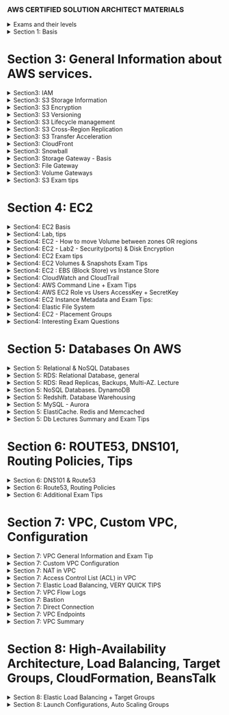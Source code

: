 ### AWS CERTIFIED SOLUTION ARCHITECT MATERIALS

<details>
<summary>Exams and their levels</summary>
Schemes:

![tiers](readme-images/tiers.png)
![difficult](readme-images/difficulty.png)
![major-themes](readme-images/major-themes-before-exam.png)

</details>

<details>
<summary>Section 1: Basis</summary>
Schemes:

![basis](readme-images/AWS-Basis-AvailabilityZone.png)
![basis](readme-images/AWS-Basis-AvailabilityZone2.png)
![basis](readme-images/AWS-Basis-Region.png)
![basis](readme-images/AWS-Basis-Edge-Location.png)
![basis](readme-images/AWS-Basis-Web-Application-Firewall-WAF.png)
![basis](readme-images/AWS-Basis-Snowball.png)
![basis](readme-images/AWS-Basis-Snowball-edge-portable-AWS.png)

</details>

Section 3: General Information about AWS services.
===

<details>
<summary>Section3: IAM</summary>

![IAM-info1](readme-images/section3-IAM-101-Pic1.png)
![IAM-info2](readme-images/section3-IAM-101-Pic2.png)
</details>

<details>
<summary>Section3: S3 Storage Information</summary>

![S3-1](readme-images/S3-storage-classes.png)
![S3-2](readme-images/S3-Glacier(to%20Archive%20the%20data).png)
![S3-3](readme-images/S3-consistency.png)
![S3-4](readme-images/S3-Objects-consist-of.png)
![S3-exam-1-1](readme-images/S3-Storages-Availability.png)
![S3-exam-1-2](readme-images/S3-minimum-file-size.png)
</details>

<details>
<summary>Section3: S3 Encryption</summary>

![S3-5](readme-images/S3-bucket-policies(ACL,Bucket%20Policies).png)
![S3-5](readme-images/S3-encryption--transit,rest(Server-side),client.png)

</details>

<details>
<summary>Section3: S3 Versioning</summary>

![S3-versioning-1](readme-images/S3-versioning1.png)

</details>

<details>
<summary>Section3: S3 Lifecycle management</summary>

You could move your data between storage types: From Standard to Glacier, for example.
![S3-lifecycle-management](readme-images/S3-Lifecycle-Management.png)

</details>

<details>
<summary>Section3: S3 Cross-Region Replication</summary>

[AWS Replication Info](https://docs.aws.amazon.com/AmazonS3/latest/dev/replication.html)

Replication enables automatic, asynchronous copying of objects across Amazon S3 buckets. 

Buckets that are configured for object replication can be owned by the same AWS account or by different accounts. 
You can copy objects between different AWS Regions or within the same Region.

![S3-replication](readme-images/S3-replication.png)


</details>

<details>
<summary>Section3: S3 Transfer Acceleration</summary>

![S3-transfer-acceleration](readme-images/S3-Transfer-Acceleration.png)
![S3-transfer-acceleration](readme-images/S3-Transfer-Acceleration-edge-locations-scheme.png)
![S3-transfer-acceleration](readme-images/S3-Transfer-Acceleration-test-tool.png)

</details>

<details>
<summary>Section3: CloudFront</summary>

![CloudFront](readme-images/CloudFront-Key-Terminology.png)
![CloudFront](readme-images/CloudFront-Basis.png)
![CloudFront](readme-images/CloudFront-Cached-Resources.png)
![CloudFront](readme-images/CloudFront-EdgeLocations-Updating-Files.png)
Invalidating Files:
If you need to remove a file from CloudFront edge caches before it expires, you can do one of the following:
Invalidate the file from edge caches. The next time a viewer requests the file, CloudFront returns to the origin to fetch the latest version of the file.
Use file versioning to serve a different version of the file that has a different name. For more information, see Updating Existing Files Using Versioned File Names.

Important:
You cannot invalidate objects that are served by an RTMP distribution.
To invalidate files, you can specify either the path for individual files or a path that ends with the * wildcard, which might apply to one file or to many, as shown in the following examples:
/images/image1.jpg

/images/image*

/images/*
![CloudFront](readme-images/CloudFront-Distribution-Invalidations.png)

</details>

<details>
<summary>Section3: Snowball</summary>

![Snowball](readme-images/AWS-Basis-Snowball.png)
![Snowball](readme-images/AWS-Basis-Snowball2.png)
![Snowball](readme-images/Snowmobile.png)
![Snowball](readme-images/AWS-Basis-Snowball-edge-portable-AWS.png)
![Snowball](readme-images/AWS-Basis-Snowball-edge2-portable-AWS.png)

</details>

<details>
<summary>Section3: Storage Gateway - Basis</summary>

![Gateway](readme-images/Storage-gateway.png)
![Gateway](readme-images/Storage-gateway2.png)
![Gateway](readme-images/Storage-gateway3.png)
![Gateway](readme-images/Storage-gateway-types.png)
![Gateway](readme-images/Volume-gateway.png)
![Gateway](readme-images/Gateways-types-exam-tips.png)

</details>

<details>
<summary>Section3: File Gateway</summary>

![Gateway](readme-images/File-gateway.png)
![Gateway](readme-images/File-gateway2.png)

</details>

<details>
<summary>Section3: Volume Gateways</summary>

![Gateway](readme-images/Volume-gateway.png)
Stored Volumes:
![Gateway](readme-images/Volume-gateway-stored-volumes.png)
![Gateway](readme-images/Volume-gateway-stored-volumes-scheme.png)
Cached Volumes:
![Gateway](readme-images/Volume-gateway-cached-volume.png)
![Gateway](readme-images/Volume-gateway-cached-volume-scheme.png)
Tape Gateway:
![Gateway](readme-images/Volume-gateway-Tape-gateway.png)
![Gateway](readme-images/Volume-gateway-Tape-gateway-scheme.png)

</details>

<details>
<summary>Section3: S3 Exam tips</summary>

![S3-exam-1](readme-images/S3-exam-tips.png)
![S3-exam-1-1](readme-images/S3-Storages-Availability.png)
![S3-exam-1-2](readme-images/S3-minimum-file-size.png)
![S3-exam-2](readme-images/S3-exam-tips2.png)
![S3-exam-3](readme-images/S3-exam-tips3.png)
![S3-exam-4](readme-images/S3-exam-tips4.png)
![S3-exam-5](readme-images/S3-exam-tips5.png)
![S3-exam-6](readme-images/S3-versioning2.png)
![S3-exam-7](readme-images/S3-Lifecycle-Management.png)
![S3-exam-8](readme-images/S3-replication.png)
![S3-exam-9](readme-images/S3-Transfer-Acceleration.png)
![S3-exam-10](readme-images/CloudFront-Cached-Resources.png)
![S3-exam-11](readme-images/CloudFront-EdgeLocations-Updating-Files.png)
![S3-exam-12](readme-images/Gateways-types-exam-tips.png)
* SAML: [Security Assertion Markup Language 2.0](https://aws.amazon.com/identity/saml/) -  
is an open standard for exchanging identity and security information with applications and service providers.
</details>

Section 4: EC2
===

<details>
<summary>Section4: EC2 Basis</summary>

![EC2-Basis](readme-images/EC2-Description.png)
![EC2-Basis](readme-images/EC2-types.png)
![EC2-Basis](readme-images/EC2-types-mnemonic-first-char.png)
![EC2-Basis](readme-images/EC2-pricing.png)
![EC2-Basis](readme-images/EC2-pricing2.png)
![EC2-Basis](readme-images/EC2-pricing3.png)
![EC2-Basis](readme-images/EC2-pricing4.png)
![EC2-Basis](readme-images/EC2-pricing5.png)
![EC2-Basis](readme-images/EC2-pricing6.png)
![EC2-Basis](readme-images/EC2-Spot-instance-termination.png)
</details>

<details>
<summary>Section4: Lab, tips</summary>

To create SSH public key for EC2 you need to run next command in command line:
ssh-keygen -y -f Glareone-EC2-Lab1-Key-Pair.pem > MyKP.pub
"Glareone-EC2-Lab1-Key-Pair.pem" - key pair file from console.

* To resolve problem with permissions on this key:
[windows-ssh-permissions-for-private-key](https://superuser.com/questions/1296024/windows-ssh-permissions-for-private-key-are-too-open)

To run SSH commands you could use "Secure Shell App" Chrome extension.
to come into your machine you have to use its ip-address (IPv4 Public IP in Instances: [EC2-instances](https://console.aws.amazon.com/ec2/home?region=us-east-1#Instances:sort=instanceId))
* our: 54.84.6.245
* user - ec2-user

on machine: 
* yum update -y (update all packages on your machine)
* yum install httpd -y (install httpd)

[root@ip-172-31-82-192 html]# cd var/www/html
[root@ip-172-31-82-192 html]# nano index.html (create index.html in nano, just create a very simple html doc)
[root@ip-172-31-82-192 html]# service httpd start (start httpd server)
[root@ip-172-31-82-192 html]# chkconfig on (rerun httpd server if our server rebooted accidentally)

check how it works: just copy address to your browser.

</details>


<details>
<summary>Section4: EC2 - How to move Volume between zones OR regions</summary>

![EC2](readme-images/EBS-Types.png)
![EC2](readme-images/EC2-How-to-move-Volume-to-another-zone.png)
![EC2](readme-images/EC2-How-to-move-Volume-to-another-zone2.png)
![EC2](readme-images/EC2-How-to-move-Volume-to-another-zone3.png)
![EC2](readme-images/EC2-How-to-move-Volume-to-another-zone4.png)
![EC2](readme-images/EC2-How-to-move-Volume-to-another-Region.png)

</details>

<details>
<summary>Section4: EC2 - Lab2 - Security(ports) & Disk Encryption</summary>

![EC2](readme-images/EC2-Lab2-Encryption.png)
![EC2](readme-images/EC2-Lab2-Security.png)

</details>

<details>
<summary>Section4: EC2 Exam tips</summary>

![EC2-exam1](readme-images/EC2-Description.png)
![EC2-exam2](readme-images/EC2-types.png)
![EC2-exam3](readme-images/EC2-Spot-instance-termination.png)
![EC2-exam4](readme-images/EC2-Spot-instance-termination.png)
Security (ports) & Disk Encryption:
![EC2-exam5](readme-images/EC2-Lab2-exam-tips.png)
![EC2-exam6](readme-images/EC2-Lab3-Security-Exam-tips.png)
![EC2-exam7](readme-images/EC2-Lab3-Security-exam-tips2.png)
![EC2-exam8](readme-images/EBS-Types.png)
![EC2-exam9](readme-images/EC2-Volume-Encryption-1.png)

</details>

<details>
<summary>Section4: EC2 Volumes & Snapshots Exam Tips</summary>

![EC2-exam1](readme-images/EC2-Volumes&Snapshots-Exam-tips.png)
![EC2-exam2](readme-images/EC2-Volumes&Snapshots-Exam-tips2.png)
![EC2-exam3](readme-images/EC2-Volumes&Snapshots-Exam-tips3.png)
![EC2-exam4](readme-images/EC2-Volume-Encryption-1.png)

</details>

<details>
<summary>Section4: EC2 : EBS (Block Store) vs Instance Store</summary>

Major Difference - Instance Store is a real disk which is more closer to CPU.
in heavy load on read\write you could drastically decrease CPU waiting time.

But Instance Store (root volume at least) is not been saved if something wrong with Hypervisor will occur.

![EC2-EBS-vs-InsStore-1](readme-images/EC2%20-%20EBS%20vs%20Instance%20Store.png)
![EC2-EBS-vs-InsStore-2](readme-images/EC2-EBS-vs-InstanceStore-2.png)
![EC2-EBS-vs-InsStore-3](readme-images/EC2-InstanceStore-vs-EBS-Exam-tips.png)

</details>

<details>
<summary>Section4: CloudWatch and CloudTrail</summary>

![CloudWatch](readme-images/CloudWatch-What-is.png)
![CloudWatch](readme-images/CloudWatch-what-can-monitor.png)
![CloudWatch](readme-images/CloudWatch-metrics.png)
![CloudWatch](readme-images/CloudWatch-CloudTrail.png)
![CloudWatch](readme-images/CloudWatch-CloudTrail-difference.png)
![CloudWatch](readme-images/CloudWatch-Exam-tips.png)

</details>

<details>
<summary>Section4: AWS Command Line + Exam Tips</summary>

Safe information - this user is deleted.
![AWS Command Line](readme-images/AWS-Command-Line.png)
![AWS Command Line](readme-images/AWS-Command-Line-Exam-Tips.png)

</details>

<details>
<summary>Section4: AWS EC2 Role vs Users AccessKey + SecretKey</summary>

1) You could create a new role in IAM -> Create Role (For EC2).
There you could select policies for your new role. Administrator Access is suitable to manage EC2.

2) Then - you have to attach new role to your instance.
* When you login to server using ssh it will check do you have enough permissions to work with it or not.
It is more safe than use AccessKey + SecretKey pair because this pair is stored in secret directory:
~/.aws (under the root). 
* If you delete it - you will not continue your work. Besides, your credentials could be stolen
by hacker. That's why role usage is a better way.
![EC2 Role](readme-images/AWS-EC2-Attach-IAM-Role1.png)
![EC2 Role](readme-images/AWS-EC2-Attach-Role-Exam-Tips.png)

</details>

<details>
<summary>Section4: EC2 Instance Metadata and Exam Tips:</summary>

a) from aws console after ssh logging:
* [root@ip-172-31-22-213 ec2-user]# curl http://172.31.22.213/latest/user-data
You will see your bootstrap script (which you could add as listed below)
![EC2 Instance Metadata](readme-images/EC2-Bootstrap-scripts.png)
script example:
[bootstrap script example](files/BootStrap-script.txt)

b) from aws console after ssh logging:
* [root@ip-172-31-22-213 ec2-user]# curl http://172.31.22.213/latest/meta-data
get whole bunch of options:
![EC2 Instance Metadata](readme-images/EC2-Metadata.png)
![EC2 Instance Metadata](readme-images/EC2-Metadata-Exam-tips.png)
</details>

<details>
<summary>Section4: Elastic File System</summary>

This filesystem is better than EBS because you could increase its volume in a second.
Also, you could share files between your EC2 instances.
If you update a file from one instance - you could read changes from another instantly.

![EC2 Elastic-File-System](readme-images/EC2-Elastic-File-System.png)

* To work with it you need to add the next port to your security group:
NFS - port 2049

![EC2 Elastic-File-System](readme-images/EC2-EFS-File-System-exam-tips.png)
</details>

<details>
<summary>Section4: EC2 - Placement Groups</summary>

![EC2 Placement groups](readme-images/EC2-Placement-Groups.png)
![EC2 Placement groups](readme-images/EC2-Placement-Group-Cluster.png)

* PAY ATTENTION! Spread Placement Group can only have 7 running instances per Availability Zone.

![EC2 Placement groups](readme-images/EC2-Placement-Group-Spread.png)
![EC2 Placement groups](readme-images/EC2-Placement-Group-Partition.png)

* Advantages and Exam tips:

![EC2 Placement groups](readme-images/EC2-Placement-Groups-Advantages.png)
![EC2 Placement groups](readme-images/EC2-Placement-Groups-Exam-tips-2.png)


</details>

<details>
<summary>Section4: Interesting Exam Questions</summary>

1 Can I move a reserved instance from one region to another?
* No. Depending on you type of RL you can You can modify the AZ, scope, network platform, or instance size 
(within the same instance type), but not Region. In some circumstances you can sell RIs, but only if you have 
a US bank account.

2 You need to know both the private IP address and public IP address of your EC2 instance. You should
* Retrieve meta-data : /latest/meta-data

3 If an Amazon EBS volume is an additional partition (not the root volume), can I detach it without stopping the instance?
* Yes. although it may take some time.

4. You can add multiple volumes to an EC2 instance and then create your own RAID 5/RAID 10/RAID 0 configurations using 
those volumes.
* true

5. Individual instances are provisioned 
* In AZ

6. Spread Placement Groups can be deployed across multiple Availability Zones
* True

7. To retrieve instance metadata or user data you will need to use the following IP Address:
* http://169.254.169.254

8. Will an Amazon EBS root volume persist independently from the life of the terminated EC2 instance to which it was 
previously attached? In other words, if I terminated an EC2 instance, would that EBS root volume persist?
* Only if I specify that it should do so. You can control whether an EBS root volume is deleted when its associated 
instance is terminated. The default delete-on-termination behaviour depends on whether the volume is a root volume, 
or an additional volume. By default, the DeleteOnTermination attribute for root volumes is set to 'true.' However, 
this attribute may be changed at launch by using either the AWS Console or the command line. For an instance that 
is already running, the DeleteOnTermination attribute must be changed using the CLI.

9. Can you attach an EBS volume to more than one EC2 instance at the same time?
* No.

10. I can use the AWS Console to add a role to an EC2 instance after that instance has been created and powered-up.
* True

11. Can you attach an EBS volume to more than one EC2 instance at the same time?
* No.

</details>

Section 5: Databases On AWS
===

<details>
<summary>Section 5: Relational & NoSQL Databases</summary>

The most important features:
![RDS](readme-images/Section%205/RDS.png)
![RDS](readme-images/Section%205/Multi-AZ.png)

One of two ways to improve performance - use "Read Replica":
[aws link](https://aws.amazon.com/rds/details/read-replicas/)
![RDS1](readme-images/Section%205/Read%20Replica.png)
![RDS2](readme-images/Section%205/Read%20Replicas.png)

Database processing types, OLTP vs OLAP:
OLTP for Relational Databases (RDS), OLAP for Warehouses (Redshift)
![RDS3](readme-images/Section%205/OLTP.png)
![RDS4](readme-images/Section%205/OLAP.png)

Caching:
![RDS5](readme-images/Section%205/ElastiCache/Elastic%20Cache%20types.png)
![RDS6](readme-images/Section%205/ElastiCache/ElastiCache.png)
Exam Tips:
![RDS7](readme-images/Section%205/Exam%20Tips%20-%20db%20types.png)
![RDS8](readme-images/Section%205/Exam%20Tips2-performance.png)

</details>

<details>
<summary>Section 5: RDS: Relational Database, general </summary>

![RDS1](readme-images/Section%205/RDS/Pic_1.jpg)
![RDS2](readme-images/Section%205/RDS/Pic_2_RDS_Access_Configuration_1.jpg)
![RDS3](readme-images/Section%205/RDS/Pic_2_RDS_Access_Configuration_2.jpg)
![RDS4](readme-images/Section%205/RDS/Pic_3_Db_instances_limit.jpg)
![RDS5](readme-images/Section%205/RDS/Pic_4_DB_WordPress_and_DB_Connection_1.jpg)
![RDS6](readme-images/Section%205/RDS/Pic_4_DB_WordPress_and_DB_Connection_2.jpg)
![RDS7](readme-images/Section%205/RDS/ExamTip.jpg)

Issue solving with old AWS RDS interface: [Link](https://help.acloud.guru/hc/en-us/articles/360001078435)

</details>

<details>
<summary>Section 5: RDS: Read Replicas, Backups, Multi-AZ. Lecture </summary>

![RDS_Backups and ReadReplica1](readme-images/Section%205/RDS/RDS_Backups_types.jpg)
![RDS_Backups and ReadReplica2](readme-images/Section%205/RDS/RDS_Backups_Automated_type.jpg)
![RDS_Backups and ReadReplica3](readme-images/Section%205/RDS/RDS_Backups_Automated_type_2.jpg)
![RDS_Backups and ReadReplica4](readme-images/Section%205/RDS/RDS_Backups_ManualSnapshot.jpg)
![RDS_Backups and ReadReplica5](readme-images/Section%205/RDS/RDS_Backups_2.jpg)
![RDS_Backups and ReadReplica6](readme-images/Section%205/RDS/RDS_Encryption.jpg)

FOR DATA RESTORATION:

![RDS_Backups and ReadReplica7](readme-images/Section%205/RDS/RDS_Replication_1.jpg)
![RDS_Backups and ReadReplica8](readme-images/Section%205/RDS/RDS_Replication_2.jpg)
![RDS_Backups and ReadReplica9](readme-images/Section%205/RDS/RDS_Replication_3.jpg)
![RDS_Backups and ReadReplica10](readme-images/Section%205/RDS/RDS_Replication_4.jpg)

FOR PERFORMANCE IMPROVEMENTS:

![RDS_Backups and ReadReplica11](readme-images/Section%205/RDS/RDS_Read_Replica_1.jpg)
![RDS_Backups and ReadReplica12](readme-images/Section%205/RDS/RDS_Read_Replica_2.jpg)
![RDS_Backups and ReadReplica13](readme-images/Section%205/RDS/RDS_Read_Replica_3.jpg)
![RDS_Backups and ReadReplica14](readme-images/Section%205/RDS/RDS_Read_Replica_Types_4.jpg)
![RDS_Backups and ReadReplica15](readme-images/Section%205/RDS/RDS_Read_Replica_5.jpg)

Detailed Explanation How to add Read Replica to DB instance:

![RDS_ReadReplica1](readme-images/Section%205/RDS/RDS_Lab_1.jpg)
![RDS_ReadReplica2](readme-images/Section%205/RDS/RDS_Lab_2.jpg)
![RDS_ReadReplica3](readme-images/Section%205/RDS/RDS_Lab_3.jpg)
![RDS_ReadReplica4](readme-images/Section%205/RDS/RDS_Lab_3_Backup_turn-on.jpg)
![RDS_ReadReplica5](readme-images/Section%205/RDS/RDS_Lab_3_Backup_turn-on_2.jpg)
![RDS_ReadReplica6](readme-images/Section%205/RDS/RDS_Lab_4_ReadReplica_1.jpg)
![RDS_ReadReplica7](readme-images/Section%205/RDS/RDS_Lab_4_ReadReplica_2.jpg)
![RDS_ReadReplica8](readme-images/Section%205/RDS/RDS_Lab_4_ReadReplica_3.jpg)
![RDS_ReadReplica9](readme-images/Section%205/RDS/RDS_Lab_4_ReadReplica_4.jpg)

</details>

<details>
<summary>Section 5: NoSQL Databases. DynamoDB </summary>

![DynamoDB1](readme-images/Section%205/DynamoDB/DynamoDB.png)

![DynamoDB2](readme-images/Section%205/DynamoDB/DynamoDB%20Basics.png)

![DynamoDB3](readme-images/Section%205/DynamoDB/DynamoDB-Eventual%20Consistent%20Reads.png)

![DynamoDB4](readme-images/Section%205/DynamoDB/DynamoDB-StronglyConsistent%20Reads.png)

</details>

<details>
<summary>Section 5: Redshift. Database Warehousing </summary>

![Redshift1](readme-images/Section%205/Redshift/Redshift.png)
![Redshift2](readme-images/Section%205/OLAP.png)
![Redshift3](readme-images/Section%205/Redshift/Redshift-Configurations.png)
![Redshift4](readme-images/Section%205/Redshift/Redshift%20Compression.png)
![Redshift5](readme-images/Section%205/Redshift/Redshift%20Backups.png)
![Redshift6](readme-images/Section%205/Redshift/Redshift%20Pricing.png)
![Redshift7](readme-images/Section%205/Redshift/Massively%20Parallel%20Processing.png)
![Redshift8](readme-images/Section%205/Redshift/Availability.png)
![Redshift9](readme-images/Section%205/Redshift/Security.png)

</details>

<details>
<summary>Section 5: MySQL - Aurora </summary>

![Aurora1](readme-images/Section%205/MySql%20-%20Aurora/Aurora.png)
![Aurora2](readme-images/Section%205/MySql%20-%20Aurora/Basics.png)
![Aurora3](readme-images/Section%205/MySql%20-%20Aurora/Basics2.png)
![Aurora4](readme-images/Section%205/MySql%20-%20Aurora/Basics3.png)
![Aurora5](readme-images/Section%205/MySql%20-%20Aurora/Aurora%20Replicas.png)
![Aurora6](readme-images/Section%205/MySql%20-%20Aurora/Aurora%20Replicas%20Comparition%20with%20MySQL.png)

</details>

<details>
<summary>Section 5: ElastiCache. Redis and Memcached </summary>

![ElastiCache1](readme-images/Section%205/ElastiCache/ElastiCache.png)
![ElastiCache2](readme-images/Section%205/ElastiCache/Elastic%20Cache%20types.png)
![ElastiCache3](readme-images/Section%205/ElastiCache/Memcached%20vs%20Redis.png)
![ElastiCache4](readme-images/Section%205/ElastiCache/Exam%20Tips.png)

</details>

<details>
<summary>Section 5: Db Lectures Summary and Exam Tips </summary>

![Summary1](readme-images/Section%205/Exam%20Tips%201.png)
![Summary2](readme-images/Section%205/Exam%20Tips2.png)
![Summary3](readme-images/Section%205/Read%20Replicas.png)
![Summary4](readme-images/Section%205/Multi%20AZ.png)
![Summary5](readme-images/Section%205/Exam%20Tips%20-%20Encryption.png)

</details>

Section 6: ROUTE53, DNS101, Routing Policies, Tips
===

<details>
<summary>Section 6: DNS101 & Route53</summary>

![Summary1](readme-images/Section%206/DNS101.jpg)
![Summary2](readme-images/Section%206/CName.jpg)
![Summary3](readme-images/Section%206/Alias%20Records.jpg)
![Summary4](readme-images/Section%206/AliasRecordVSCName.jpg)
![Summary5](readme-images/Section%206/Route53_Tips.jpg)
![Summary6](readme-images/Section%206/Common_DNS_types.jpg)
![Summary7](readme-images/Section%206/DNS+Route53-ExamTips.jpg)

</details>

<details>
<summary>Section 6: Route53, Routing Policies</summary>

![Summary1](readme-images/Section%206/RoutingPolicies.jpg)
![Summary2](readme-images/Section%206/RoutingPolicies/SimpleRouting_Policy.jpg)
![Summary3](readme-images/Section%206/RoutingPolicies/WeightedRouting_Policy.jpg)
![Summary4](readme-images/Section%206/RoutingPolicies/RoutingPolicy_HealthCheck.jpg)
Routing Types:

![Summary5](readme-images/Section%206/RoutingPolicies/LatencyRoutingPolicy.jpg)
![Summary6](readme-images/Section%206/RoutingPolicies/FailoverRouting_Policy.jpg)
![Summary7](readme-images/Section%206/RoutingPolicies/GeolocationRoutingPolicy.jpg)
![Summary8](readme-images/Section%206/RoutingPolicies/GeoProximityRouting(UsingBiasAndTrafficFlowMap).jpg)

</details>

<details>
<summary>Section 6: Additional Exam Tips</summary>

![Summary1](readme-images/Section%206/Route53-ExamTips_1.jpg)
![Summary2](readme-images/Section%206/Route53-ExamTips_2.jpg)

</details>

Section 7: VPC, Custom VPC, Configuration
===

<details>
<summary>Section 7: VPC General Information and Exam Tip</summary>

![Summary1](readme-images/Section%207/VPC_Info_1.jpg)
![Summary2](readme-images/Section%207/VPC_Description_1.jpg)
![Summary3](readme-images/Section%207/VPC_Description_2.jpg)
![Summary4](readme-images/Section%207/VPC_Description_3.jpg)
![Summary5](readme-images/Section%207/Diagram.jpg)
![Summary6](readme-images/Section%207/VPC_Features_1.jpg)
![Summary7](readme-images/Section%207/VPC_Features_2.jpg)
![Summary8](readme-images/Section%207/VPC_Features_3(Peering).jpg)
![Summary9](readme-images/Section%207/VPC_Exam_Tips_1.jpg)

</details>

<details>
<summary>Section 7: Custom VPC Configuration</summary>

![Summary1](readme-images/Section%207/VPC_Inside_1.jpg)
![Summary2](readme-images/Section%207/VPC_Inside_2.jpg)
![Summary3](readme-images/Section%207/VPC_Inside_3.jpg)
![Summary4](readme-images/Section%207/VPC_Inside_4.jpg)
![Summary5](readme-images/Section%207/VPC_Inside_5-Internet%20Gateway.jpg)
![Summary6](readme-images/Section%207/VPC_Inside_6-Attach%20gateway%20to%20vpc.jpg)
![Summary7](readme-images/Section%207/VPC_Inside_7-Route_Tables.jpg)
![Summary8](readme-images/Section%207/VPC_Inside_8-SubnetAssociations_with_routeTables.jpg)
![Summary9](readme-images/Section%207/VPC_Inside_9-NewRouteTable.jpg)
![Summary10](readme-images/Section%207/VPC_Inside_10-MakeNewRouteTableAsPublic.jpg)
![Summary11](readme-images/Section%207/VPC_Inside_11-PublicRouteTableConfig.jpg)


Then we could start creating our EC2 instances.
In Private EC2 Instance we could create our Database (for example). 
This EC2 instance shouldn't have direct public access due potential security issues.
![Summary12](readme-images/Section%207/VPC_Inside_12-EC2-Creation.jpg)
![Summary13](readme-images/Section%207/VPC_Inside_13-EC2-SecurityGroup-Selection.jpg)
![Summary14](readme-images/Section%207/VPC_Inside_14-EC2-PrivateSubnet.jpg)
![Summary15](readme-images/Section%207/VPC_Inside_15-EC2-Final%20Configurations.jpg)
![Summary16](readme-images/Section%207/VPC_Inside_16.jpg)

To create SSH access to private EC2 instance though public EC2 - we have to use Private EC2 IP address and make some changes:
 

</details>

<details>
<summary>Section 7: NAT in VPC</summary>

Network address translation (NAT) is a method of remapping one IP address space into another by modifying
 network address information in the IP header of packets while they are in transit across a traffic routing device.
 
Difference between NAT Gateway and NAT Instance:
1) NAT Instance is literally a single EC2 Instance which do this job.
2) NAT Gateway is highly available gateway which allows you to have your private subnets and communicate out 
to the internet without becoming public.

1:
![NAT1](readme-images/Section%207/NAT/VPC-NAT_1.jpg)
![NAT2](readme-images/Section%207/NAT/VPC-NAT_Instance_create_2.jpg)
![NAT3](readme-images/Section%207/NAT/VPC-NAT_Instance_create_3.jpg)

Additional information could be found here: [AWS Documentation Link](https://docs.aws.amazon.com/vpc/latest/userguide/VPC_NAT_Instance.html)
Important Note in documentation! :
You must disable Source/Destination traffic checks.
To Do that:
![NAT4](readme-images/Section%207/NAT/VPC-NAT_Instance_Disable_SourceAndDestination_Checks_4.jpg)
![NAT5](readme-images/Section%207/NAT/VPC-NAT_Instance_RouteTable_5.jpg)
![NAT6](readme-images/Section%207/NAT/VPC-NAT_Instance_RouteTable_Edit_6.jpg)

The problem with this approach is in NAT EC2 Instance. Later This EC2 Instance with NAT would be a massive bottleneck.
And, of course, it's a point of failure.

2: Another approach is create a NAT Gateway.
![NAT5](readme-images/Section%207/NAT/VPC-NAT_Gateway_7.jpg)
![NAT6](readme-images/Section%207/NAT/VPC-NAT_Gateway_8.jpg)
![NAT7](readme-images/Section%207/NAT/VPC-NAT_Gateway_9.jpg)
![NAT8](readme-images/Section%207/NAT/VPC-NAT_Instance_Tips_10.jpg)
![NAT9](readme-images/Section%207/NAT/VPC-NAT_Gateway_Tips_11.jpg)
![NAT10](readme-images/Section%207/NAT/VPC-NAT_Gateway_Tips_12.jpg)

</details>

<details>
<summary>Section 7: Access Control List (ACL) in VPC</summary>

![ACL](readme-images/Section%207/ACL/InboundRules_1.jpg)
![ACL](readme-images/Section%207/ACL/create_new_ACL_2.jpg)
![ACL](readme-images/Section%207/ACL/New_ACL_with_Deny_rules_3.jpg)
![ACL](readme-images/Section%207/ACL/Associate_your_ACL_with_Subnets_4.jpg)
![ACL](readme-images/Section%207/ACL/Associate_your_ACL_with_Subnets_5.jpg)
![ACL](readme-images/Section%207/ACL/ACL_edit-rules-6.jpg)

Pay Attention on Ephemeral Port usage in outbound rules:
On servers, ephemeral ports may also be used as the port assignment on the server end of a communication. This is
done to continue communications with a client that initially connected to one of the server's well-known service 
listening ports.

![ACL](readme-images/Section%207/ACL/ACL_edit-rules-outbound_7.jpg)

We really need them for FTP, SSH, Http sessions and so on (and because NAT gateway uses them as well).
More information: [Ephemeral Port](https://en.wikipedia.org/wiki/Ephemeral_port)
About Ephemeral port ranges for AWS: 
[Ephemeral Port Ranges](https://docs.aws.amazon.com/vpc/latest/userguide/vpc-network-acls.html)

![ACL](readme-images/Section%207/ACL/ACL_Allow_Deny_Rules_Example_8.jpg)
![ACL](readme-images/Section%207/ACL/ACL_Allow_Deny_Rules_Example_9.jpg)
![ACL](readme-images/Section%207/ACL/ACL_SubnetHasOneACL_but_OneACLCouldHaveMultipleSubnets_10.jpg)

Exam tips:

![ACL](readme-images/Section%207/ACL/ACL_Tips_11.jpg)
![ACL](readme-images/Section%207/ACL/ACL_Tips_12.jpg)

</details>

<details>
<summary>Section 7: Elastic Load Balancing, VERY QUICK TIPS</summary>

![ELB](readme-images/Section%207/ELB/Quick_tips1.jpg)
![ELB](readme-images/Section%207/ELB/Quick_Types_2.jpg)
![ELB](readme-images/Section%207/ELB/Quick_Create_Http_note-3.jpg)

</details>

<details>
<summary>Section 7: VPC Flow Logs</summary>

![Flow_Logs](readme-images/Section%207/Flow_Logs/Logs_1.jpg)
![Flow_Logs](readme-images/Section%207/Flow_Logs/Logs_Create_2.jpg)
![Flow_Logs](readme-images/Section%207/Flow_Logs/Logs_Create_3.jpg)
![Flow_Logs](readme-images/Section%207/Flow_Logs/Logs_Create_Log_Group_4.jpg)
![Flow_Logs](readme-images/Section%207/Flow_Logs/Logs_Create_Log_5.jpg)
![Flow_Logs](readme-images/Section%207/Flow_Logs/Logs_SetUpPermissionsIAM_For_Logs_6.jpg)
![Flow_Logs](readme-images/Section%207/Flow_Logs/Logs_Create_Log_7.jpg)

Exam tips:

![Flow_Logs](readme-images/Section%207/Flow_Logs/Logs_tip1.jpg)
![Flow_Logs](readme-images/Section%207/Flow_Logs/Logs_tip2.jpg)

</details>

<details>
<summary>Section 7: Bastion</summary>

Bastion is EC2 which allows you safety access to another EC2 instances using SSH or RDP.
[Bastion Link](https://aws.amazon.com/blogs/security/controlling-network-access-to-ec2-instances-using-a-bastion-server/)

![Bastion](readme-images/Section%207/Bastion/Bastion_1.jpg)
![Bastion](readme-images/Section%207/Bastion/Bastion_2.jpg)
![Bastion](readme-images/Section%207/Bastion/Bastion_tips1.jpg)

</details>

<details>
<summary>Section 7: Direct Connection</summary>

![Direct_Connect](readme-images/Section%207/Direct%20Connect/Direct_connect_1.jpg)
![Direct_Connect](readme-images/Section%207/Direct%20Connect/Direct_connect_2.jpg)
![Direct_Connect](readme-images/Section%207/Direct%20Connect/Direct_connect_3.jpg)

</details>

<details>
<summary>Section 7: VPC Endpoints</summary>

![Virtual_Endpoints](readme-images/Section%207/Virtual%20Endpoints/Virtual_Endpoints_1.jpg)

Two types of Endpoints:
Interface and Gateway.

<b>1. Interface:</b>
![Virtual_Endpoints](readme-images/Section%207/Virtual%20Endpoints/Virtual_Endpoints_Interface_Type_2.jpg)

<b>2. Gateway:</b>
![Virtual_Endpoints](readme-images/Section%207/Virtual%20Endpoints/Virtual_Endpoints_Gateway_Type_3.jpg)
<b>Incorrect way:</b>
![Virtual_Endpoints](readme-images/Section%207/Virtual%20Endpoints/Virtual_Endpoints_Gateway_4.jpg)
<b>Correct:</b>
![Virtual_Endpoints](readme-images/Section%207/Virtual%20Endpoints/Virtual_Endpoints_Gateway_5.jpg)

How to do that:
1. Create a role to get full access to S3 Bucket.
![Virtual_Endpoints](readme-images/Section%207/Virtual%20Endpoints/Virtual_Endpoints_Gateway_Creation_6.jpg)
![Virtual_Endpoints](readme-images/Section%207/Virtual%20Endpoints/Virtual_Endpoints_Gateway_Creation_7.jpg)
![Virtual_Endpoints](readme-images/Section%207/Virtual%20Endpoints/Virtual_Endpoints_Gateway_Creation_8.jpg)

2. Attach newly created "S3 admin role to EC2":
![Virtual_Endpoints](readme-images/Section%207/Virtual%20Endpoints/Virtual_Endpoints_Gateway_Creation_9.jpg)

3. Check out the ACL Table. We should be confident that we don't have any restrictions to communicate with other services.
You could do that in VPC menu, Access Control List configuration / attach default ACL to our private subnet.

4*. Using S3 address - make manipulation with data on S3.
S3 address example is: <b>s3://YOUR_BUCKET_NAME</b>
It will work using NAT Gateway and Route in Route table:

![Virtual_Endpoints](readme-images/Section%207/Virtual%20Endpoints/Virtual_Endpoints_Gateway_Creation_10.jpg)
![Virtual_Endpoints](readme-images/Section%207/Virtual%20Endpoints/Virtual_Endpoints_Gateway_Creation_11.jpg)

It won't work without internet and connection to NAT Gateway.
That's why we need to configure our Endpoint.

5. Make Virtual Endpoint to get access to S3 Bucket without using NAT Gateway.
![Virtual_Endpoints](readme-images/Section%207/Virtual%20Endpoints/Virtual_Endpoints_Gateway_Creation_12.jpg)
![Virtual_Endpoints](readme-images/Section%207/Virtual%20Endpoints/Virtual_Endpoints_Gateway_Creation_13.jpg)
![Virtual_Endpoints](readme-images/Section%207/Virtual%20Endpoints/Virtual_Endpoints_Gateway_Creation_14.jpg)
![Virtual_Endpoints](readme-images/Section%207/Virtual%20Endpoints/Virtual_Endpoints_Gateway_Creation_15.jpg)
![Virtual_Endpoints](readme-images/Section%207/Virtual%20Endpoints/Virtual_Endpoints_Gateway_Creation_16.jpg)
![Virtual_Endpoints](readme-images/Section%207/Virtual%20Endpoints/Virtual_Endpoints_Gateway_Creation_17.jpg)

</details>

<details>
<summary>Section 7: VPC Summary</summary>

Security Groups Additional info: [Link](https://docs.aws.amazon.com/AWSEC2/latest/UserGuide/ec2-security-groups.html)
To Check IP-addresses and masks: [CIDR.XYZ](https://cidr.xyz/)

Security Group Rules:
* The rules of a security group control the inbound traffic that's allowed to reach the instances that are associated with the security group and the outbound traffic that's allowed to leave them.
* The following are the characteristics of security group rules:
* By default, security groups allow all outbound traffic.
* Security group rules are always permissive; you can't create rules that deny access.
* Security groups are stateful — if you send a request from your instance, the response traffic for that request is allowed to flow in regardless of inbound security group rules. 
* For VPC security groups, this also means that responses to allowed inbound traffic are allowed to flow out, regardless of outbound rules. For more information, see Connection Tracking.
* You can add and remove rules at any time. Your changes are automatically applied to the instances associated with the security group.

![ExamTips](readme-images/Section%207/Virtual%20Endpoints/VPC_Tips_1.jpg)
![ExamTips](readme-images/Section%207/Virtual%20Endpoints/VPC_Tips_2.jpg)
![ExamTips](readme-images/Section%207/Virtual%20Endpoints/VPC_Tips_3.jpg)
![ExamTips](readme-images/Section%207/Virtual%20Endpoints/VPC_Tips_4.jpg)
![ExamTips](readme-images/Section%207/Virtual%20Endpoints/VPC_Tips_5.jpg)
![ExamTips](readme-images/Section%207/Virtual%20Endpoints/VPC_Tips_ACL_6.jpg)
![ExamTips](readme-images/Section%207/Virtual%20Endpoints/VPC_Tips_ACL_7.jpg)
![ExamTips](readme-images/Section%207/Virtual%20Endpoints/VPC_Tips_Load_Balancer_8.jpg)
![ExamTips](readme-images/Section%207/Virtual%20Endpoints/VPC_Tips_FlowLogs_9.jpg)
![ExamTips](readme-images/Section%207/Virtual%20Endpoints/VPC_Tips_FlowLogs_10.jpg)
![ExamTips](readme-images/Section%207/Virtual%20Endpoints/VPC_Tips_Bastion_11.jpg)
![ExamTips](readme-images/Section%207/Virtual%20Endpoints/VPC_Tips_DirectConnect_12.jpg)
![ExamTips](readme-images/Section%207/Virtual%20Endpoints/VPC_Tips_VPC_Endpoint_13.jpg)


</details>

Section 8: High-Availability Architecture, Load Balancing, Target Groups, CloudFormation, BeansTalk
===

<details>
<summary>Section 8: Elastic Load Balancing + Target Groups</summary>

Official documentation: 
[ELB Documentation](https://docs.aws.amazon.com/elasticloadbalancing/latest/userguide/what-is-load-balancing.html)

![ELB](readme-images/Section%208/Load%20Balancing/Types_1.jpg)
![ELB](readme-images/Section%208/Load%20Balancing/Application_load_balancing_2.jpg)
![ELB](readme-images/Section%208/Load%20Balancing/Network_Load_Balancing_3.jpg)
![ELB](readme-images/Section%208/Load%20Balancing/Classical_load_balancing_4.jpg)
![ELB](readme-images/Section%208/Load%20Balancing/Classical_ELB_issue_5.jpg)
![ELB](readme-images/Section%208/Load%20Balancing/X-Forwarded-For_Header_6.jpg)

Load Balancer and Health Check diagram:
[ELB_Diagram](/files/Load_Balancer&Health_Check_Diagram.pdf)

Registered Instances for Your Classic Load Balancer: 
[link](https://docs.aws.amazon.com/elasticloadbalancing/latest/classic/elb-backend-instances.html)

<b>Lab Tips:</b>

Bootstrap script: [link](files/ELB_Lab_1_bootstrap_script.txt)

We have to launch 2 EC2 instances in default VPC, but in different AZ Zones.
![ELB_Lab](readme-images/Section%208/Load%20Balancing/ELB_LAB_1.jpg)

Tags: Name - Web01 and Web02
Security Group - WebDMZ
![ELB_Lab](readme-images/Section%208/Load%20Balancing/ELB_LAB_2.jpg)
![ELB_Lab](readme-images/Section%208/Load%20Balancing/ELB_LAB_Create_3.jpg)
![ELB_Lab](readme-images/Section%208/Load%20Balancing/ELB_LAB_Create_4.jpg)
![ELB_Lab](readme-images/Section%208/Load%20Balancing/ELB_LAB_Create_5.jpg)
![ELB_Lab](readme-images/Section%208/Load%20Balancing/ELB_LAB_Create_6.jpg)
![ELB_Lab](readme-images/Section%208/Load%20Balancing/ELB_LAB_Create_7.jpg)

Keep in mind that adding Elastic Load Balancer moves you out of free-tier (or barely free-tier)
![ELB_Lab](readme-images/Section%208/Load%20Balancing/ELB_LAB_Create_8.jpg)
![ELB_Lab](readme-images/Section%208/Load%20Balancing/ELB_LAB_Create_9.jpg)
![ELB_Lab](readme-images/Section%208/Load%20Balancing/ELB_LAB_Create_10.jpg)
![ELB_Lab](readme-images/Section%208/Load%20Balancing/ELB_LAB_Target_Group_11.jpg)
![ELB_Lab](readme-images/Section%208/Load%20Balancing/ELB_LAB_Target_Group_12.jpg)
![ELB_Lab](readme-images/Section%208/Load%20Balancing/ELB_LAB_app_load_balancer_13.jpg)
![ELB_Lab](readme-images/Section%208/Load%20Balancing/ELB_LAB_app_load_balancer_14.jpg)
![ELB_Lab](readme-images/Section%208/Load%20Balancing/ELB_LAB_app_load_balancer_15.jpg)
![ELB_Lab](readme-images/Section%208/Load%20Balancing/ELB_LAB_app_load_balancer_16.jpg)
![ELB_Lab](readme-images/Section%208/Load%20Balancing/ELB_LAB_app_load_balancer_registered_targets_add_17.jpg)
![ELB_Lab](readme-images/Section%208/Load%20Balancing/ELB_LAB_app_load_balancer_registered_targets_add_18.jpg)
![ELB_Lab](readme-images/Section%208/Load%20Balancing/ELB_LAB_app_load_balancer_registered_targets_add_19.jpg)
![ELB_Lab](readme-images/Section%208/Load%20Balancing/Application_load_balancing_edit_rules_20.jpg)
![ELB_Lab](readme-images/Section%208/Load%20Balancing/Application_load_balancing_edit_rules_21.jpg)
![ELB_Lab](readme-images/Section%208/Load%20Balancing/Application_load_balancing_test_22.jpg)
![ELB_Lab](readme-images/Section%208/Load%20Balancing/Application_load_balancing_tips_23.jpg)

<b>ADVANCED LOAD BALANCING PART:</b>
![ELB_Advanced](readme-images/Section%208/Load%20Balancing/Sticky_session_1.jpg)
![ELB_Advanced](readme-images/Section%208/Load%20Balancing/Sticky_session_2.jpg)
![ELB_Advanced](readme-images/Section%208/Load%20Balancing/Cross_Zone_Load_Balancing_3.jpg)
![ELB_Advanced](readme-images/Section%208/Load%20Balancing/Cross_Zone_Load_Balancing_4.jpg)
![ELB_Advanced](readme-images/Section%208/Load%20Balancing/Cross_Zone_Load_Balancing_5.jpg)
![ELB_Advanced](readme-images/Section%208/Load%20Balancing/Path_patterns_routing_6.jpg)
![ELB_Advanced](readme-images/Section%208/Load%20Balancing/Path_patterns_routing_7.jpg)
![ELB_Advanced](readme-images/Section%208/Load%20Balancing/Exam_Tips_8.jpg)

</details>

<details>
<summary>Section 8: Launch Configurations, Auto Scaling Groups</summary>

Description: an Auto Scaling Group contains a collection of Amazon EC2 instances that are treated as a logical grouping
for the purposes of automatic scaling and management.
[link](https://docs.aws.amazon.com/autoscaling/ec2/userguide/AutoScalingGroup.html)

![ASG](readme-images/Section%208/LaunchConfiguration,AutoScaling%20Groups/LaunchConfiguration_1.jpg)
![ASG](readme-images/Section%208/LaunchConfiguration,AutoScaling%20Groups/LaunchConfiguration_2.jpg)
![ASG](readme-images/Section%208/LaunchConfiguration,AutoScaling%20Groups/AutoScalingGroup_configuration_3.jpg)
![ASG](readme-images/Section%208/LaunchConfiguration,AutoScaling%20Groups/AutoScalingGroup_configuration_4.jpg)
![ASG](readme-images/Section%208/LaunchConfiguration,AutoScaling%20Groups/AutoScalingGroup_configuration_5.jpg)
![ASG](readme-images/Section%208/LaunchConfiguration,AutoScaling%20Groups/AutoScalingGroup_configuration_6.jpg)
![ASG](readme-images/Section%208/LaunchConfiguration,AutoScaling%20Groups/AutoScalingGroup_configuration_7.jpg)
![ASG](readme-images/Section%208/LaunchConfiguration,AutoScaling%20Groups/AutoScalingGroup_configuration_8.jpg)
![ASG](readme-images/Section%208/LaunchConfiguration,AutoScaling%20Groups/AutoScalingGroup_configuration_9.jpg)


</details>